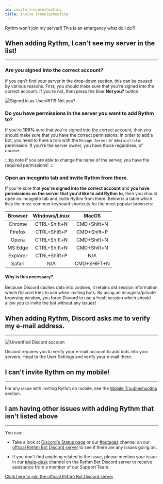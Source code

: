 ```yaml
---
id: invite_troubleshooting
title: Invite Troubleshooting
---
```

Rythm won't join my server!! This is an emergency what do I do?!

## When adding Rythm, I can't see my server in the list!
---
### Are you signed into the correct account?

If you can't find your server in the drop-down section, this can be caused by various reasons. First, you should make sure that you're signed into the correct account. If you're not, then press the blue **Not you?** button.

![Signed in as User#5119 Not you?](/img/docs/invite-troubleshooting/signed-in-as-example.png)

### Do you have permissions in the server you want to add Rythm to?

If you're **100%** sure that you're signed into the correct account, then you should make sure that you have the correct permissions. In order to add a bot, you need to have a role with the `Manage Server` or `Administrator` permission. If you're the server owner, you have those regardless, of course.

:::tip note
If you are able to change the name of the server, you have the required permissions!
:::

### Open an incognito tab and invite Rythm from there.

If you're sure that **you're signed into the correct account** and **you have permissions on the server that you'd like to add Rythm to**, then you should open an incognito tab and invite Rythm from there. Below is a table which lists the most common keyboard shortcuts for the most popular browsers:

| Browser  | Windows/Linux | MacOS       |
|:--------:|:-------------:|:-----------:|
| Chrome   | CTRL+Shift+N  | CMD+Shift+N |
| Firefox  | CTRL+Shift+P  | CMD+Shift+P |
| Opera    | CTRL+Shift+N  | CMD+Shift+N |
| MS Edge  | CTRL+Shift+N  | CMD+Shift+N |
| Explorer | CTRL+Shift+P  | N/A         |
| Safari   | N/A           | CMD+SHIFT+N |

#### Why is this necessary?

Because Discord caches data into cookies, it retains old session information which Discord tries to use when inviting bots. By using an incognito/private browsing window, you force Discord to use a fresh session which should allow you to invite the bot without any issues!

## When adding Rythm, Discord asks me to verify my e-mail address.
---
![Unverified Discord account](/img/docs/invite-troubleshooting/unverified.png)

Discord requires you to verify your e-mail account to add bots into your servers. Head to the User Settings and verify your e-mail there.

## I can't invite Rythm on my mobile!
---
For any issue with inviting Rythm on mobile, see the [Mobile Troubleshooting](/mobile_troubleshooting) section.

## I am having other issues with adding Rythm that isn't listed above
---
You can:
- Take a look at [Discord's Status page](https://discordstatus.com/) or our [#outages](https://discord.com/channels/231471142685245440/359311833653313546) channel on our [official Rythm Bot Discord server](https://rythm.fm/support) to see if there are any issues going on.

- If you don't find anything related to the issue, please mention your issue in our [#help-desk](https://discord.com/channels/231471142685245440/359355279004925954) channel on the Rythm Bot Discord server to receive assistance from a member of our Support Team.

[Click here to join the official Rythm Bot Discord server](https://rythm.fm/support)
